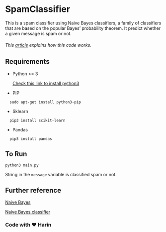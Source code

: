 # SpamClassifier
This is a spam classifier using Naive Bayes classifiers, a family of classifiers that are based on the popular Bayes’
probability theorem. It predict whether a given message is spam or not. 
###### This <a href="https://medium.com/@iamHarin/spam-classifier-in-12-lines-38744dcdcda8">article</a> explains how this code works.
## Requirements

* Python >= 3

  [Check this link to install python3](https://www.python.org/downloads/)
  
* PIP
```
  sudo apt-get install python3-pip 
```
* Sklearn
```
  pip3 install scikit-learn 
```

* Pandas

```
  pip3 install pandas 
```


## To Run
```
python3 main.py
```
String in the ```message``` variable is classified spam or not. 

## Further reference
[Naive Bayes](http://sebastianraschka.com/Articles/2014_naive_bayes_1.html)

[Naive Bayes classifier](https://en.wikipedia.org/wiki/Naive_Bayes_classifier)

### Code with :heart: Harin
